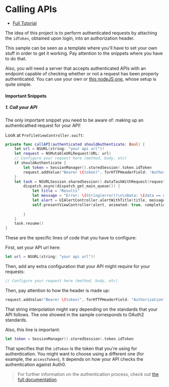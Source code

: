 # Calling APIs 

- [Full Tutorial](https://auth0.com/docs/quickstart/native/ios-swift/08-calling-apis)

The idea of this project is to perform authenticated requests by attaching the `idToken`, obtained upon login, into an authorization header.

This sample can be seen as a template where you'll have to set your own stuff in order to get it working. Pay attention to the snippets where you have to do that.

Also, you will need a server that accepts authenticated APIs with an endpoint capable of checking whether or not a request has been properly authenticated. You can use your own or [this nodeJS one](https://github.com/auth0-samples/auth0-angularjs2-systemjs-sample/tree/master/Server), whose setup is quite simple.

#### Important Snippets

##### 1. Call your API

The only important snippet you need to be aware of: making up an authenticathed request for your API!

Look at `ProfileViewController.swift`:

```swift
private func callAPI(authenticated shouldAuthenticate: Bool) {
    let url = NSURL(string: "your api url")!
    let request = NSMutableURLRequest(URL: url)
    // Configure your request here (method, body, etc)
    if shouldAuthenticate {
        let token = SessionManager().storedSession!.token.idToken
        request.addValue("Bearer \(token)", forHTTPHeaderField: "Authorization")
    }
    let task = NSURLSession.sharedSession().dataTaskWithRequest(request) { data, response, error in
        dispatch_async(dispatch_get_main_queue()) {
            let title = "Results"
            let message = "Error: \(String(error))\n\nData: \(data == nil ? "nil" : "(there is data)")\n\nResponse: \(String(response))"
            let alert = UIAlertController.alertWithTitle(title, message: message, includeDoneButton: true)
            self.presentViewController(alert, animated: true, completion: nil)
            
        }
    }
    task.resume()
}
```

These are the specific lines of code that you have to configure:

First, set your API url here:

```swift
let url = NSURL(string: "your api url")!
```

Then, add any extra configuration that your API might require for your requests:

```swift
// Configure your request here (method, body, etc)
```

Then, pay attention to how the header is made up:

```swift
request.addValue("Bearer \(token)", forHTTPHeaderField: "Authorization")
```

That string interpolation might vary depending on the standards that your API follows. The one showed in the sample corresponds to OAuth2 standards.

Also, this line is important:

```swift
let token = SessionManager().storedSession!.token.idToken
```

That specifies that the `idToken` is the token that you're using for authentication. You might want to choose using a different one (for example, the `accessToken`), it depends on how your API checks the authentication against Auth0.

> For further information on the authentication process, check out [the full documentation](https://auth0.com/docs/api/authentication).